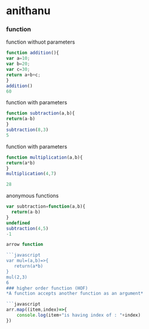 # anithanu

### function
function withuot parameters 
```javascript
function addition(){
var a=10;
var b=20;
var c=30;
return a+b+c;
}
addition()
60
```
function with parameters

```javascript
function subtraction(a,b){
return(a-b)
}
subtraction(8,3)
5
```

function with parameters

```javascript
function multiplication(a,b){
return(a*b)
}
multiplication(4,7)

28
```
anonymous functions
```javascript
var subtraction=function(a,b){
  return(a-b)
}
undefined
subtraction(4,5)
-1

arrow function

```javascript
var mul=(a,b)=>{
   return(a*b)
}
mul(2,3)
6
### higher order function (HOF)
*A function accepts another function as an argument*

```javascript
arr.map((item,index)=>{
    console.log(item+"is having index of : "+index)
})















